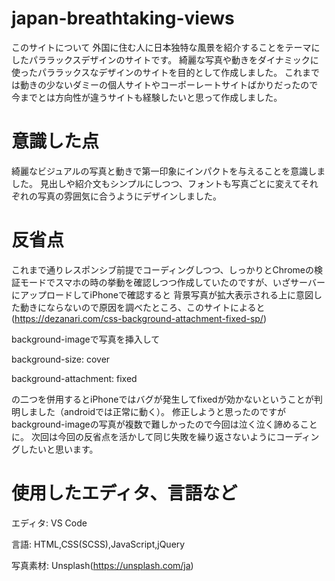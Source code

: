 # japan-breathtaking-views
このサイトについて
外国に住む人に日本独特な風景を紹介することをテーマにしたパララックスデザインのサイトです。 綺麗な写真や動きをダイナミックに使ったパララックスなデザインのサイトを目的として作成しました。 これまでは動きの少ないダミーの個人サイトやコーポーレートサイトばかりだったので今までとは方向性が違うサイトも経験したいと思って作成しました。

# 意識した点
綺麗なビジュアルの写真と動きで第一印象にインパクトを与えることを意識しました。 見出しや紹介文もシンプルにしつつ、フォントも写真ごとに変えてそれぞれの写真の雰囲気に合うようにデザインしました。

# 反省点
これまで通りレスポンシブ前提でコーディングしつつ、しっかりとChromeの検証モードでスマホの時の挙動を確認しつつ作成していたのですが、いざサーバーにアップロードしてiPhoneで確認すると 背景写真が拡大表示される上に意図した動きにならないので原因を調べたところ、このサイトによると(https://dezanari.com/css-background-attachment-fixed-sp/)

background-imageで写真を挿入して

background-size: cover

background-attachment: fixed

の二つを併用するとiPhoneではバグが発生してfixedが効かないということが判明しました（androidでは正常に動く）。 修正しようと思ったのですがbackground-imageの写真が複数で難しかったので今回は泣く泣く諦めることに。 次回は今回の反省点を活かして同じ失敗を繰り返さないようにコーディングしたいと思います。

# 使用したエディタ、言語など
エディタ: VS Code

言語: HTML,CSS(SCSS),JavaScript,jQuery

写真素材: Unsplash(https://unsplash.com/ja)
